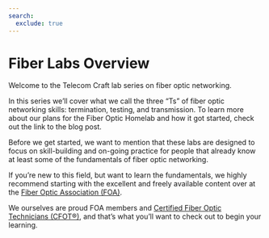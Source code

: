 ```yaml
---
search:
  exclude: true
---
```


# Fiber Labs Overview

Welcome to the Telecom Craft lab series on fiber optic networking.

In this series we’ll cover what we call the three “Ts” of fiber optic networking skills: termination,
testing, and transmission. To learn more about our plans for the Fiber Optic Homelab and how it got
started, check out the link to the blog post.

Before we get started, we want to mention that these labs are designed to focus on skill-building and
on-going practice for people that already know at least some of the fundamentals of fiber optic
networking.

If you’re new to this field, but want to learn the fundamentals, we highly recommend starting with
the excellent and freely available content over at the [Fiber Optic Association (FOA)](https://www.foa.org).

We ourselves are proud FOA members and [Certified Fiber Optic Technicians (CFOT®)](https://www.foa.org/cfot.htm),
and that’s what you’ll want to check out to begin your learning.
